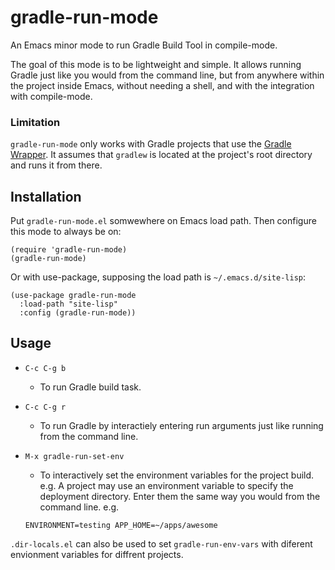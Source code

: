 # gradle-run-mode

An Emacs minor mode to run Gradle Build Tool in compile-mode.

The goal of this mode is to be lightweight and simple. It allows running Gradle just like you would from the command line, but from anywhere within the project inside Emacs, without needing a shell, and with the integration with compile-mode.

### Limitation
`gradle-run-mode` only works with Gradle projects that use the [Gradle Wrapper](https://docs.gradle.org/current/userguide/gradle_wrapper.html). It assumes that `gradlew` is located at the project's root directory and runs it from there.

## Installation
Put `gradle-run-mode.el` somwewhere on Emacs load path. Then configure this mode to always be on:

```
(require 'gradle-run-mode)
(gradle-run-mode)
```

Or with use-package, supposing the load path is `~/.emacs.d/site-lisp`:
```
(use-package gradle-run-mode
  :load-path "site-lisp"
  :config (gradle-run-mode))
```

## Usage
* `C-c C-g b`
   + To run Gradle build task.

* `C-c C-g r`
   + To run Gradle by interactiely entering run arguments just like running from the command line.

* `M-x gradle-run-set-env`
   + To interactively set the environment variables for the project build. e.g. A project may use an environment variable to specify the deployment directory. Enter them the same way you would from the command line. e.g.
   ```
   ENVIRONMENT=testing APP_HOME=~/apps/awesome
   ```

`.dir-locals.el` can also be used to set `gradle-run-env-vars` with diferent envionment variables for diffrent projects.
